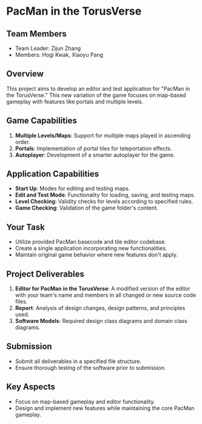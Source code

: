 # PacMan in the TorusVerse

## Team Members
- Team Leader: Zijun Zhang
- Members: Hogi Kwak, Xiaoyu Pang

## Overview

This project aims to develop an editor and test application for "PacMan in the TorusVerse." This new variation of the game focuses on map-based gameplay with features like portals and multiple levels.

## Game Capabilities

1. **Multiple Levels/Maps**: Support for multiple maps played in ascending order.
2. **Portals**: Implementation of portal tiles for teleportation effects.
3. **Autoplayer**: Development of a smarter autoplayer for the game.

## Application Capabilities

- **Start Up**: Modes for editing and testing maps.
- **Edit and Test Mode**: Functionality for loading, saving, and testing maps.
- **Level Checking**: Validity checks for levels according to specified rules.
- **Game Checking**: Validation of the game folder's content.

## Your Task

- Utilize provided PacMan basecode and tile editor codebase.
- Create a single application incorporating new functionalities.
- Maintain original game behavior where new features don't apply.

## Project Deliverables

1. **Editor for PacMan in the TorusVerse**: A modified version of the editor with your team's name and members in all changed or new source code files.
2. **Report**: Analysis of design changes, design patterns, and principles used.
3. **Software Models**: Required design class diagrams and domain class diagrams.

## Submission

- Submit all deliverables in a specified file structure.
- Ensure thorough testing of the software prior to submission.

## Key Aspects

- Focus on map-based gameplay and editor functionality.
- Design and implement new features while maintaining the core PacMan gameplay.